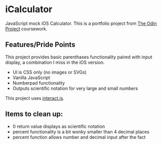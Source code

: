 # iCalculator

JavaScript mock iOS Calculator. This is a portfolio project from [The Odin Project](https://www.theodinproject.com/paths/foundations/courses/foundations/lessons/calculator) coursework. 

## Features/Pride Points

This project provides basic parenthases functionality paired with input display, a combination I miss in the iOS version.

- UI is CSS only (no images or SVGs)
- Vanilla JavaScript
- Numberpad functionality
- Outputs scientific notation for very large and small numbers

This project uses [interact.js](https://interactjs.io). 

## Items to clean up: 

- 0 return value displays as scientific notation
- percent functionality is a bit wonky smaller than 4 decimal places
- percent function allows number and decimal input after the fact
